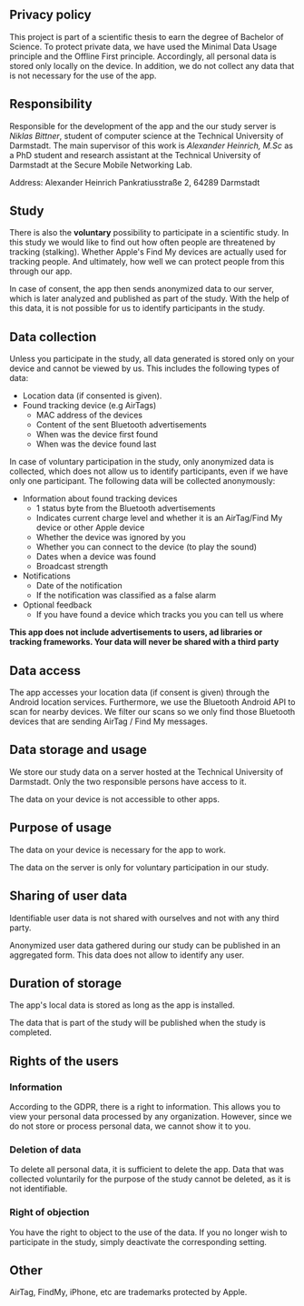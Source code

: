 ## Privacy policy
This project is part of a scientific thesis to earn the degree of Bachelor of Science. To protect private data, we have used the Minimal Data Usage principle and the Offline First principle. Accordingly, all personal data is stored only locally on the device. In addition, we do not collect any data that is not necessary for the use of the app.

## Responsibility
Responsible for the development of the app and the our study server is *Niklas Bittner*, student of computer science at the Technical University of Darmstadt. The main supervisor of this work is *Alexander Heinrich, M.Sc* as a PhD student and research assistant at the Technical University of Darmstadt at the Secure Mobile Networking Lab.

Address: Alexander Heinrich
Pankratiusstraße 2,
64289 Darmstadt

## Study
There is also the **voluntary** possibility to participate in a scientific study. In this study we would like to find out how often people are threatened by tracking (stalking). Whether Apple's Find My devices are actually used for tracking people. And ultimately, how well we can protect people from this through our app. 

In case of consent, the app then sends anonymized data to our server, which is later analyzed and published as part of the study. With the help of this data, it is not possible for us to identify participants in the study.

## Data collection
Unless you participate in the study, all data generated is stored only on your device and cannot be viewed by us. This includes the following types of data:

* Location data (if consented is given).
* Found tracking device (e.g AirTags)
  * MAC address of the devices
  * Content of the sent Bluetooth advertisements
  * When was the device first found
  * When was the device found last

In case of voluntary participation in the study, only anonymized data is collected, which does not allow us to identify participants, even if we have only one participant. The following data will be collected anonymously:

* Information about found tracking devices
  * 1 status byte from the Bluetooth advertisements
  * Indicates current charge level and whether it is an AirTag/Find My device or other Apple device
  * Whether the device was ignored by you
  * Whether you can connect to the device (to play the sound)
  * Dates when a device was found
  * Broadcast strength
* Notifications
  * Date of the notification
  * If the notification was classified as a false alarm
* Optional feedback
  * If you have found a device which tracks you you can tell us where

**This app does not include advertisements to users, ad libraries or tracking frameworks. Your data will never be shared with a third party**

## Data access 

The app accesses your location data (if consent is given) through the Android location services. 
Furthermore, we use the Bluetooth Android API to scan for nearby devices. We filter our scans so we only find those Bluetooth devices that are sending AirTag / Find My messages. 

## Data storage and usage 
We store our study data on a server hosted at the Technical University of Darmstadt. Only the two responsible persons have access to it.

The data on your device is not accessible to other apps.

## Purpose of usage
The data on your device is necessary for the app to work.

The data on the server is only for voluntary participation in our study.

## Sharing of user data 
Identifiable user data is not shared with ourselves and not with any third party. 

Anonymized user data gathered during our study can be published in an aggregated form. This data does not allow to identify any user. 

## Duration of storage 

The app's local data is stored as long as the app is installed. 

The data that is part of the study will be published when the study is completed. 

## Rights of the users

### Information
According to the GDPR, there is a right to information. This allows you to view your personal data processed by any organization. 
However, since we do not store or process personal data, we cannot show it to you.

### Deletion of data
To delete all personal data, it is sufficient to delete the app. Data that was collected voluntarily for the purpose of the study cannot be deleted, as it is not identifiable.

### Right of objection
You have the right to object to the use of the data. If you no longer wish to participate in the study, simply deactivate the corresponding setting.

## Other
AirTag, FindMy, iPhone, etc are trademarks protected by Apple.

